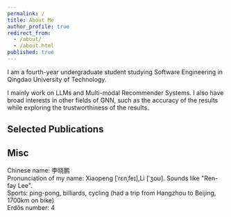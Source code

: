```yaml
---
permalink: /
title: About Me
author_profile: true
redirect_from:
  - /about/
  - /about.html
published: true
---
```


I am a fourth-year undergraduate student studying Software Engineering in Qingdao University of Technology.

I mainly work on LLMs and Multi-modal Recommender Systems. I also have broad interests in other fields of GNN, such as the accuracy of the results while exploring the trustworthiness of the results.

## Selected Publications

## Misc

Chinese name: 李晓鹏  
Pronunciation of my name: Xiaopeng [ˈrɛnˌfeɪ],Li [ˈʒoʊ]. Sounds like "Ren-fay Lee".  
Sports: ping-pong, billiards, cycling (had a trip from Hangzhou to Beijing, 1700km on bike)  
Erdős number: 4
